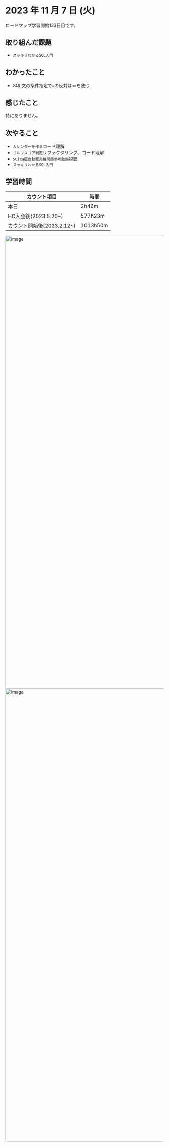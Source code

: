 # 2023 年 11 月 7 日 (火)
ロードマップ学習開始133日目です。

## 取り組んだ課題
- `スッキリわかるSQL入門`


## わかったこと
- SQL文の条件指定で`=`の反対は`<>`を使う


## 感じたこと
特にありません。


## 次やること
- `カレンダーを作る`コード理解
- `ゴルフスコア判定`リファクタリング、コード理解
- `Suica版自動販売機問題参考動画`視聴
- `スッキリわかるSQL入門`


## 学習時間
|カウント項目|時間|
|----|----|
|本日|2h46m|
|HC入会後(2023.5.20~)|577h23m|
|カウント開始後(2023.2.12~)|1013h50m|


<img width="1440" alt="image" src="https://github.com/yokoyamamn/daily_report/assets/94735931/07069613-3207-47b1-9d50-13a1d9b6941b">
<img width="1440" alt="image" src="https://github.com/yokoyamamn/daily_report/assets/94735931/f1c20392-3851-4af8-a4dc-60d5ac971ae1">
